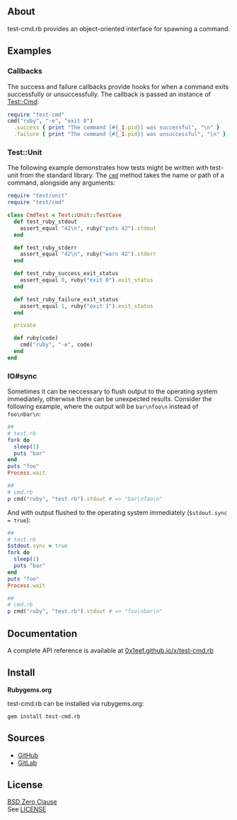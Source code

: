 ## About

test-cmd.rb provides an object-oriented interface for spawning
a command.

## Examples

### Callbacks

The success and failure callbacks provide hooks for when
a command exits successfully or unsuccessfully. The callback
is passed an instance of
[Test::Cmd](https://0x1eef.github.io/x/test-cmd.rb/Test/Cmd.html):

``` ruby
require "test-cmd"
cmd("ruby", "-e", "exit 0")
  .success { print "The command [#{_1.pid}] was successful", "\n" }
  .failure { print "The command [#{_1.pid}] was unsuccessful", "\n" }
```

### Test::Unit

The following example demonstrates how tests might be written with
test-unit from the standard library. The
[`cmd`](https://0x1eef.github.io/x/test-cmd.rb/Kernel.html#cmd-instance_method)
method takes the name or path of a command, alongside any arguments:

```ruby
require "test/unit"
require "test/cmd"

class CmdTest < Test::Unit::TestCase
  def test_ruby_stdout
    assert_equal "42\n", ruby("puts 42").stdout
  end

  def test_ruby_stderr
    assert_equal "42\n", ruby("warn 42").stderr
  end

  def test_ruby_success_exit_status
    assert_equal 0, ruby("exit 0").exit_status
  end

  def test_ruby_failure_exit_status
    assert_equal 1, ruby("exit 1").exit_status
  end

  private

  def ruby(code)
    cmd("ruby", "-e", code)
  end
end
```

### IO#sync

Sometimes it can be neccessary to flush output to
the operating system immediately, otherwise there
can be unexpected results. Consider the following
example, where the output will be `bar\nfoo\n`
instead of `foo\nbar\n`:

``` ruby
##
# test.rb
fork do
  sleep(1)
  puts "bar"
end
puts "foo"
Process.wait

##
# cmd.rb
p cmd("ruby", "test.rb").stdout # => "bar\nfoo\n"
```

And with output flushed to the operating system
immediately (`$stdout.sync = true`):

``` ruby
##
# test.rb
$stdout.sync = true
fork do
  sleep(1)
  puts "bar"
end
puts "foo"
Process.wait

##
# cmd.rb
p cmd("ruby", "test.rb").stdout # => "foo\nbar\n"
```

## Documentation

A complete API reference is available at
[0x1eef.github.io/x/test-cmd.rb](https://0x1eef.github.io/x/test-cmd.rb)

## Install

**Rubygems.org**

test-cmd.rb can be installed via rubygems.org:

    gem install test-cmd.rb

## Sources

* [GitHub](https://github.com/0x1eef/test-cmd.rb#readme)
* [GitLab](https://gitlab.com/0x1eef/test-cmd.rb#about)

## License

[BSD Zero Clause](https://choosealicense.com/licenses/0bsd/)
<br>
See [LICENSE](./LICENSE)
